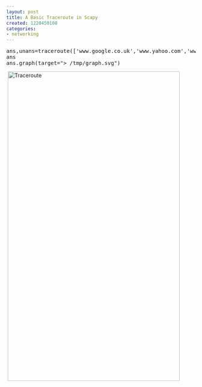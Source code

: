 ```yaml
---
layout: post
title: A Basic Traceroute in Scapy
created: 1220450108
categories:
- networking
---
```

<pre>
ans,unans=traceroute(['www.google.co.uk','www.yahoo.com','www.microsoft.com'])
ans<br />ans.graph(target=&quot;> /tmp/graph.svg&quot;)</pre><p>&nbsp;<img alt="Traceroute" width="457" height="823" src="/sites/default/files/graph.gif" /></p>
